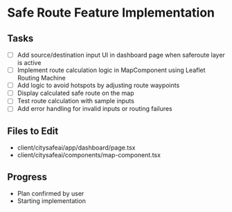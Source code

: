 # Safe Route Feature Implementation

## Tasks
- [ ] Add source/destination input UI in dashboard page when saferoute layer is active
- [ ] Implement route calculation logic in MapComponent using Leaflet Routing Machine
- [ ] Add logic to avoid hotspots by adjusting route waypoints
- [ ] Display calculated safe route on the map
- [ ] Test route calculation with sample inputs
- [ ] Add error handling for invalid inputs or routing failures

## Files to Edit
- client/citysafeai/app/dashboard/page.tsx
- client/citysafeai/components/map-component.tsx

## Progress
- Plan confirmed by user
- Starting implementation
